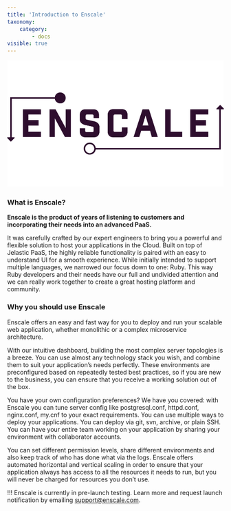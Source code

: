 ```yaml
---
title: 'Introduction to Enscale'
taxonomy:
    category:
        - docs
visible: true
---
```


 ![image alt float-right](enscale.png?resize=600,200)
### What is Enscale?

**Enscale is the product of years of listening to customers and incorporating their needs into an advanced PaaS.**

It was carefully crafted by our expert engineers to bring you a powerful and flexible solution to host your applications in the Cloud. Built on top of Jelastic PaaS, the highly reliable functionality is paired with an easy to understand UI for a smooth experience. While initially intended to support multiple languages, we narrowed our focus down to one: Ruby. This way Ruby developers and their needs have our full and undivided attention and we can really work together to create a great hosting platform and community.




### Why you should use Enscale

Enscale offers an easy and fast way for you to deploy and run your scalable web application, whether monolithic or a complex microservice architecture.

With our intuitive dashboard, building the most complex server topologies is a breeze. You can use almost any technology stack you wish, and combine them to suit your application’s needs perfectly. These environments are preconfigured based on repeatedly tested best practices, so if you are new to the business, you can ensure that you receive a working solution out of the box.

You have your own configuration preferences? We have you covered: with Enscale you can tune server config like postgresql.conf, httpd.conf, nginx.conf, my.cnf to your exact requirements. You can use multiple ways to deploy your applications. You can deploy via git, svn, archive, or plain SSH. You can have your entire team working on your application by sharing your environment with collaborator accounts.

You can set different permission levels, share different environments and also keep track of who has done what via the logs. Enscale offers automated horizontal and vertical scaling in order to ensure that your application always has access to all the resources it needs to run, but you will never be charged for resources you don’t use.


!!! Enscale is currently in pre-launch testing. Learn more and request launch notification by emailing support@enscale.com.
